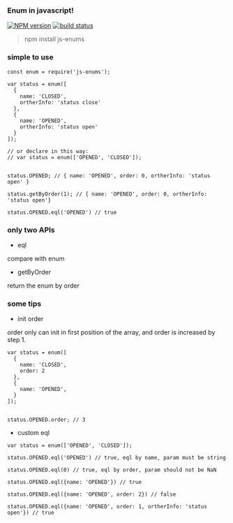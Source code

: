 ### Enum in javascript!
[![NPM version][npm-image]][npm-url]
[![build status][travis-image]][travis-url]


[npm-image]: https://img.shields.io/npm/v/urllib.svg?style=flat-square
[npm-url]: https://npmjs.org/package/js-enums
[travis-image]: https://img.shields.io/travis/forthedamn/js-enums.svg?style=flat-square
[travis-url]: https://travis-ci.org/forthedamn/js-enums



> npm install js-enums

### simple to use

```
const enum = require('js-enums');

var status = enum([
  {
    name: 'CLOSED',
    ortherInfo: 'status close'
  },
  {
    name: 'OPENED',
    ortherInfo: 'status open'
  }
]);
 
// or declare in this way: 
// var status = enum(['OPENED', 'CLOSED']);


status.OPENED; // { name: 'OPENED', order: 0, ortherInfo: 'status open' }

status.getByOrder(1); // { name: 'OPENED', order: 0, ortherInfo: 'status open'}

status.OPENED.eql('OPENED') // true

```

### only two APIs

- eql

compare with enum

- getByOrder

return the enum by order


### some tips

- init order

order only can init in first position of the array, and order is increased by step 1.

```
var status = enum([
  {
    name: 'CLOSED',
    order: 2
  },
  {
    name: 'OPENED',
  }
]);


status.OPENED.order; // 3
```
- custom eql

```
var status = enum(['OPENED', 'CLOSED']);

status.OPENED.eql('OPENED') // true, eql by name, param must be string

status.OPENED.eql(0) // true, eql by order, param should not be NaN

status.OPENED.eql({name: 'OPENED'}) // true

status.OPENED.eql({name: 'OPENED', order: 2}) // false

status.OPENED.eql({name: 'OPENED', order: 1, ortherInfo: 'status open'}) // true
```

